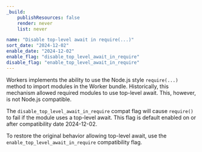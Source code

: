 ```yaml
---
_build:
	publishResources: false
	render: never
	list: never

name: "Disable top-level await in require(...)"
sort_date: "2024-12-02"
enable_date: "2024-12-02"
enable_flag: "disable_top_level_await_in_require"
disable_flag: "enable_top_level_await_in_require"
---
```


Workers implements the ability to use the Node.js style `require(...)` method
to import modules in the Worker bundle. Historically, this mechanism allowed
required modules to use top-level await. This, however, is not Node.js
compatible.

The `disable_top_level_await_in_require` compat flag will cause `require()`
to fail if the module uses a top-level await. This flag is default enabled
on or after compatibility date 2024-12-02.

To restore the original behavior allowing top-level await, use the
`enable_top_level_await_in_require` compatibility flag.
